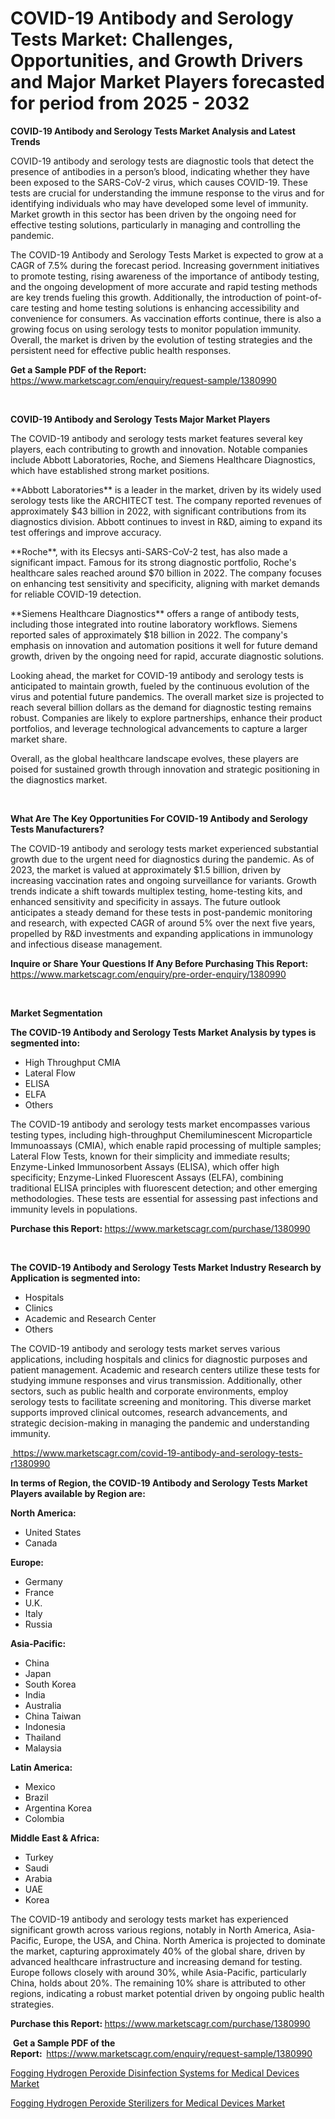 <p><h1>COVID-19 Antibody and Serology Tests Market: Challenges, Opportunities, and Growth Drivers and Major Market Players forecasted for period from 2025 - 2032</h1></p><p><strong>COVID-19 Antibody and Serology Tests Market Analysis and Latest Trends</strong></p>
<p><p>COVID-19 antibody and serology tests are diagnostic tools that detect the presence of antibodies in a person’s blood, indicating whether they have been exposed to the SARS-CoV-2 virus, which causes COVID-19. These tests are crucial for understanding the immune response to the virus and for identifying individuals who may have developed some level of immunity. Market growth in this sector has been driven by the ongoing need for effective testing solutions, particularly in managing and controlling the pandemic.</p><p>The COVID-19 Antibody and Serology Tests Market is expected to grow at a CAGR of 7.5% during the forecast period. Increasing government initiatives to promote testing, rising awareness of the importance of antibody testing, and the ongoing development of more accurate and rapid testing methods are key trends fueling this growth. Additionally, the introduction of point-of-care testing and home testing solutions is enhancing accessibility and convenience for consumers. As vaccination efforts continue, there is also a growing focus on using serology tests to monitor population immunity. Overall, the market is driven by the evolution of testing strategies and the persistent need for effective public health responses.</p></p>
<p><strong>Get a Sample PDF of the Report:&nbsp;</strong> <a href="https://www.marketscagr.com/enquiry/request-sample/1380990?utm_campaign=2110&utm_medium=2&utm_source=Github&utm_content=ia&utm_term=04032025&utm_id=covid-19-antibody-and-serology-tests">https://www.marketscagr.com/enquiry/request-sample/1380990</a></p>
<p>&nbsp;</p>
<p><strong>COVID-19 Antibody and Serology Tests Major Market Players</strong></p>
<p><p>The COVID-19 antibody and serology tests market features several key players, each contributing to growth and innovation. Notable companies include Abbott Laboratories, Roche, and Siemens Healthcare Diagnostics, which have established strong market positions.</p><p>**Abbott Laboratories** is a leader in the market, driven by its widely used serology tests like the ARCHITECT test. The company reported revenues of approximately $43 billion in 2022, with significant contributions from its diagnostics division. Abbott continues to invest in R&D, aiming to expand its test offerings and improve accuracy.</p><p>**Roche**, with its Elecsys anti-SARS-CoV-2 test, has also made a significant impact. Famous for its strong diagnostic portfolio, Roche's healthcare sales reached around $70 billion in 2022. The company focuses on enhancing test sensitivity and specificity, aligning with market demands for reliable COVID-19 detection.</p><p>**Siemens Healthcare Diagnostics** offers a range of antibody tests, including those integrated into routine laboratory workflows. Siemens reported sales of approximately $18 billion in 2022. The company's emphasis on innovation and automation positions it well for future demand growth, driven by the ongoing need for rapid, accurate diagnostic solutions.</p><p>Looking ahead, the market for COVID-19 antibody and serology tests is anticipated to maintain growth, fueled by the continuous evolution of the virus and potential future pandemics. The overall market size is projected to reach several billion dollars as the demand for diagnostic testing remains robust. Companies are likely to explore partnerships, enhance their product portfolios, and leverage technological advancements to capture a larger market share. </p><p>Overall, as the global healthcare landscape evolves, these players are poised for sustained growth through innovation and strategic positioning in the diagnostics market.</p></p>
<p>&nbsp;</p>
<p><strong>What Are The Key Opportunities For COVID-19 Antibody and Serology Tests Manufacturers?</strong></p>
<p><p>The COVID-19 antibody and serology tests market experienced substantial growth due to the urgent need for diagnostics during the pandemic. As of 2023, the market is valued at approximately $1.5 billion, driven by increasing vaccination rates and ongoing surveillance for variants. Growth trends indicate a shift towards multiplex testing, home-testing kits, and enhanced sensitivity and specificity in assays. The future outlook anticipates a steady demand for these tests in post-pandemic monitoring and research, with expected CAGR of around 5% over the next five years, propelled by R&D investments and expanding applications in immunology and infectious disease management.</p></p>
<p><strong>Inquire or Share Your Questions If Any Before Purchasing This Report:</strong> <a href="https://www.marketscagr.com/enquiry/pre-order-enquiry/1380990?utm_campaign=2110&utm_medium=2&utm_source=Github&utm_content=ia&utm_term=04032025&utm_id=covid-19-antibody-and-serology-tests">https://www.marketscagr.com/enquiry/pre-order-enquiry/1380990</a></p>
<p>&nbsp;</p>
<p><strong>Market Segmentation</strong></p>
<p><strong>The COVID-19 Antibody and Serology Tests Market Analysis by types is segmented into:</strong></p>
<p><ul><li>High Throughput CMIA</li><li>Lateral Flow</li><li>ELISA</li><li>ELFA</li><li>Others</li></ul></p>
<p><p>The COVID-19 antibody and serology tests market encompasses various testing types, including high-throughput Chemiluminescent Microparticle Immunoassays (CMIA), which enable rapid processing of multiple samples; Lateral Flow Tests, known for their simplicity and immediate results; Enzyme-Linked Immunosorbent Assays (ELISA), which offer high specificity; Enzyme-Linked Fluorescent Assays (ELFA), combining traditional ELISA principles with fluorescent detection; and other emerging methodologies. These tests are essential for assessing past infections and immunity levels in populations.</p></p>
<p><strong>Purchase this Report:&nbsp;</strong><a href="https://www.marketscagr.com/purchase/1380990?utm_campaign=2110&utm_medium=2&utm_source=Github&utm_content=ia&utm_term=04032025&utm_id=covid-19-antibody-and-serology-tests">https://www.marketscagr.com/purchase/1380990</a></p>
<p>&nbsp;</p>
<p><strong>The COVID-19 Antibody and Serology Tests Market Industry Research by Application is segmented into:</strong></p>
<p><ul><li>Hospitals</li><li>Clinics</li><li>Academic and Research Center</li><li>Others</li></ul></p>
<p><p>The COVID-19 antibody and serology tests market serves various applications, including hospitals and clinics for diagnostic purposes and patient management. Academic and research centers utilize these tests for studying immune responses and virus transmission. Additionally, other sectors, such as public health and corporate environments, employ serology tests to facilitate screening and monitoring. This diverse market supports improved clinical outcomes, research advancements, and strategic decision-making in managing the pandemic and understanding immunity.</p></p>
<p><a href="https://www.marketscagr.com/covid-19-antibody-and-serology-tests-r1380990?utm_campaign=2110&utm_medium=2&utm_source=Github&utm_content=ia&utm_term=04032025&utm_id=covid-19-antibody-and-serology-tests">&nbsp;https://www.marketscagr.com/covid-19-antibody-and-serology-tests-r1380990</a></p>
<p><strong>In terms of Region, the COVID-19 Antibody and Serology Tests Market Players available by Region are:</strong></p>
<p>
    <p> <strong> North America: </strong>
        <ul>
            <li>United States</li>
            <li>Canada</li>
        </ul>
        </p> 
    <p> <strong> Europe: </strong>
        <ul>
            <li>Germany</li>
            <li>France</li>
            <li>U.K.</li>
            <li>Italy</li>
            <li>Russia</li>
        </ul>
        </p> 
    <p> <strong> Asia-Pacific: </strong>
        <ul>
            <li>China</li>
            <li>Japan</li>
            <li>South Korea</li>
            <li>India</li>
            <li>Australia</li>
            <li>China Taiwan</li>
            <li>Indonesia</li>
            <li>Thailand</li>
            <li>Malaysia</li>
        </ul>
        </p> 
    <p> <strong> Latin America: </strong>
        <ul>
            <li>Mexico</li>
            <li>Brazil</li>
            <li>Argentina Korea</li>
            <li>Colombia</li>
        </ul>
        </p> 
    <p> <strong> Middle East & Africa: </strong>
        <ul>
            <li>Turkey</li>
            <li>Saudi</li>
            <li>Arabia</li>
            <li>UAE</li>
            <li>Korea</li>
        </ul>
    </p>
    </p>
<p><p>The COVID-19 antibody and serology tests market has experienced significant growth across various regions, notably in North America, Asia-Pacific, Europe, the USA, and China. North America is projected to dominate the market, capturing approximately 40% of the global share, driven by advanced healthcare infrastructure and increasing demand for testing. Europe follows closely with around 30%, while Asia-Pacific, particularly China, holds about 20%. The remaining 10% share is attributed to other regions, indicating a robust market potential driven by ongoing public health strategies.</p></p>
<p><strong>Purchase this Report: </strong><a href="https://www.marketscagr.com/purchase/1380990?utm_campaign=2110&utm_medium=2&utm_source=Github&utm_content=ia&utm_term=04032025&utm_id=covid-19-antibody-and-serology-tests">https://www.marketscagr.com/purchase/1380990</a></p>
<p>&nbsp;<strong>Get a Sample PDF of the Report:&nbsp;&nbsp;</strong><a href="https://www.marketscagr.com/enquiry/request-sample/1380990?utm_campaign=2110&utm_medium=2&utm_source=Github&utm_content=ia&utm_term=04032025&utm_id=covid-19-antibody-and-serology-tests">https://www.marketscagr.com/enquiry/request-sample/1380990</a></p>
<p><strong></strong></p>
<p><p><a href="https://github.com/JakirUddin651/Market-Research-Report-List-1/blob/main/fogging-hydrogen-peroxide-disinfection-systems-for-medical-devices-market.md?utm_campaign=2110&utm_medium=2&utm_source=Github&utm_content=ia&utm_term=04032025&utm_id=covid-19-antibody-and-serology-tests">Fogging Hydrogen Peroxide Disinfection Systems for Medical Devices Market</a></p><p><a href="https://github.com/ashepherd82/Market-Research-Report-List-7/blob/main/fogging-hydrogen-peroxide-sterilizers-for-medical-devices-market.md?utm_campaign=2110&utm_medium=2&utm_source=Github&utm_content=ia&utm_term=04032025&utm_id=covid-19-antibody-and-serology-tests">Fogging Hydrogen Peroxide Sterilizers for Medical Devices Market</a></p></p>
